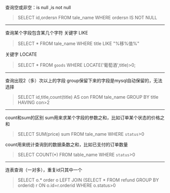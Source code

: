 查询空或非空：is null ,is not null
> SELECT id,ordersn FROM tale_name WHERE ordersn IS NOT NULL

------------

查询某个字段包含某几个字符
关键字 LIKE
> SELECT * FROM tale_name WHERE title LIKE "%移%值%"

关键字 LOCATE
> SELECT * FROM `goods` WHERE LOCATE('葡萄酒',title)>0;
------------

查询出现2（多）次以上的字段
group保留下来的字段是mysql自动保留的，无法选择
> SELECT id,title,count(title) AS con FROM tale_name GROUP BY title HAVING con>2

------------

count和sum的区别
sum用来求某个字段的参数之和，比如订单某个状态的价格之和
> SELECT SUM(price) sum  FROM tale_name WHERE `status`>0

count用来统计查询到的数据条数之和，比如已支付的订单数量
> SELECT COUNT(*) FROM table_name WHERE `status`>0

------------
连表查询（一对多），重复id只其中一个
> SELECT o.* order o LEFT JOIN (SELECT * FROM refund GROUP BY orderid) r ON o.id=r.orderid WHERE o.status>0 